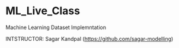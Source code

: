 # ML_Live_Class
Machine Learning Dataset Implemntation

INTSTRUCTOR: Sagar Kandpal (https://github.com/sagar-modelling)

